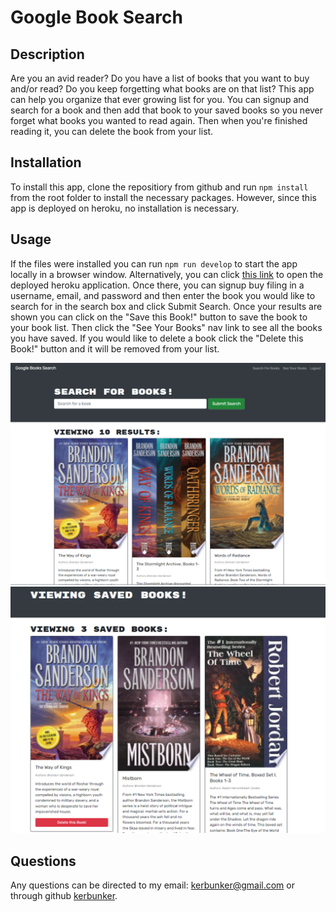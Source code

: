 # Google Book Search

## Description

Are you an avid reader? Do you have a list of books that you want to buy and/or read? Do you keep forgetting what books are on that list? This app can help you organize that ever growing list for you. You can signup and search for a book and then add that book to your saved books so you never forget what books you wanted to read again. Then when you're finished reading it, you can delete the book from your list.

## Installation

To install this app, clone the repositiory from github and run `npm install` from the root folder to install the necessary packages. However, since this app is deployed on heroku, no installation is necessary.

## Usage

If the files were installed you can run `npm run develop` to start the app locally in a browser window. Alternatively, you can click [this link](https://shielded-depths-21762.herokuapp.com/) to open the deployed heroku application. Once there, you can signup buy filing in a username, email, and password and then enter the book you would like to search for in the search box and click Submit Search. Once your results are shown you can click on the "Save this Book!" button to save the book to your book list. Then click the "See Your Books" nav link to see all the books you have saved. If you would like to delete a book click the "Delete this Book!" button and it will be removed from your list.

![Search for your favorite book](./assets/site-screenshot-1.PNG)
![See your saved books](./assets/site-screenshot-2.PNG)


## Questions

Any questions can be directed to my email: <kerbunker@gmail.com> or through github [kerbunker](https://github.com/kerbunker/book-search).